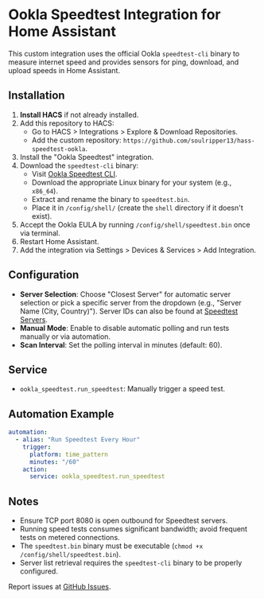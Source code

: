 # Ookla Speedtest Integration for Home Assistant

This custom integration uses the official Ookla `speedtest-cli` binary to measure internet speed and provides sensors for ping, download, and upload speeds in Home Assistant.

## Installation

1. **Install HACS** if not already installed.
2. Add this repository to HACS:
   - Go to HACS > Integrations > Explore & Download Repositories.
   - Add the custom repository: `https://github.com/soulripper13/hass-speedtest-ookla`.
3. Install the "Ookla Speedtest" integration.
4. Download the `speedtest-cli` binary:
   - Visit [Ookla Speedtest CLI](https://www.speedtest.net/apps/cli).
   - Download the appropriate Linux binary for your system (e.g., `x86_64`).
   - Extract and rename the binary to `speedtest.bin`.
   - Place it in `/config/shell/` (create the `shell` directory if it doesn't exist).
5. Accept the Ookla EULA by running `/config/shell/speedtest.bin` once via terminal.
6. Restart Home Assistant.
7. Add the integration via Settings > Devices & Services > Add Integration.

## Configuration

- **Server Selection**: Choose "Closest Server" for automatic server selection or pick a specific server from the dropdown (e.g., "Server Name (City, Country)"). Server IDs can also be found at [Speedtest Servers](https://c.speedtest.net/speedtest-servers-static.php).
- **Manual Mode**: Enable to disable automatic polling and run tests manually or via automation.
- **Scan Interval**: Set the polling interval in minutes (default: 60).

## Service

- `ookla_speedtest.run_speedtest`: Manually trigger a speed test.

## Automation Example

```yaml
automation:
  - alias: "Run Speedtest Every Hour"
    trigger:
      platform: time_pattern
      minutes: "/60"
    action:
      service: ookla_speedtest.run_speedtest
```

## Notes

- Ensure TCP port 8080 is open outbound for Speedtest servers.
- Running speed tests consumes significant bandwidth; avoid frequent tests on metered connections.
- The `speedtest.bin` binary must be executable (`chmod +x /config/shell/speedtest.bin`).
- Server list retrieval requires the `speedtest-cli` binary to be properly configured.

Report issues at [GitHub Issues](https://github.com/yourusername/hass-speedtest-ookla/issues).
